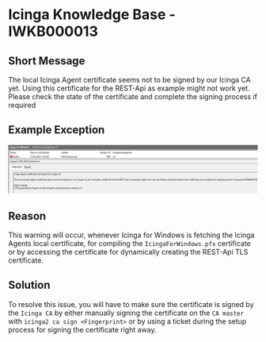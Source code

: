 # Icinga Knowledge Base - IWKB000013

## Short Message

The local Icinga Agent certificate seems not to be signed by our Icinga CA yet. Using this certificate for the REST-Api as example might not work yet. Please check the state of the certificate and complete the signing process if required

## Example Exception

![EventLog Defender](../images/04_knowledgebase/IWKB000013/01_Cert_Not_Signed.png)

## Reason

This warning will occur, whenever Icinga for Windows is fetching the Icinga Agents local certificate, for compiling the `IcingaForWindows.pfx` certificate or by accessing the certificate for dynamically creating the REST-Api TLS certificate.

## Solution

To resolve this issue, you will have to make sure the certificate is signed by the `Icinga CA` by either manually signing the certificate on the `CA master` with `icinga2 ca sign <Fingerprint>` or by using a ticket during the setup process for signing the certificate right away.
